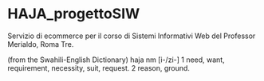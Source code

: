 # HAJA_progettoSIW
Servizio di ecommerce per il corso di Sistemi Informativi Web del Professor Merialdo, Roma Tre.

(from the Swahili-English Dictionary)
haja
  nm [i-/zi-] 
  1 need, want, requirement, necessity, suit, request.
  2 reason, ground.

